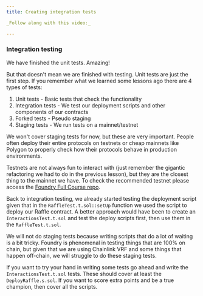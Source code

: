 ```yaml
---
title: Creating integration tests

_Follow along with this video:_

---
```


### Integration testing

We have finished the unit tests. Amazing!

But that doesn't mean we are finished with testing. Unit tests are just the first step. If you remember what we learned some lessons ago there are 4 types of tests:

1. Unit tests - Basic tests that check the functionality
2. Integration tests - We test our deployment scripts and other components of our contracts
3. Forked tests - Pseudo staging
4. Staging tests - We run tests on a mainnet/testnet

We won't cover staging tests for now, but these are very important. People often deploy their entire protocols on testnets or cheap mainnets like Polygon to properly check how their protocols behave in production environments.

Testnets are not always fun to interact with (just remember the gigantic refactoring we had to do in the previous lesson), but they are the closest thing to the mainnet we have. To check the recommended testnet please access the [Foundry Full Course repo](https://github.com/Cyfrin/foundry-full-course-cu).

Back to integration testing, we already started testing the deployment script given that in the `RaffleTest.t.sol::setUp` function we used the script to deploy our Raffle contract. A better approach would have been to create an `InteractionsTest.t.sol` and test the deploy scripts first, then use them in the `RaffleTest.t.sol`.

We will not do staging tests because writing scripts that do a lot of waiting is a bit tricky. Foundry is phenomenal in testing things that are 100% on chain, but given that we are using Chainlink VRF and some things that happen off-chain, we will struggle to do these staging tests.

If you want to try your hand in writing some tests go ahead and write the `InteractionsTest.t.sol` tests. These should cover at least the `DeployRaffle.s.sol`. If you want to score extra points and be a true champion, then cover all the scripts.
